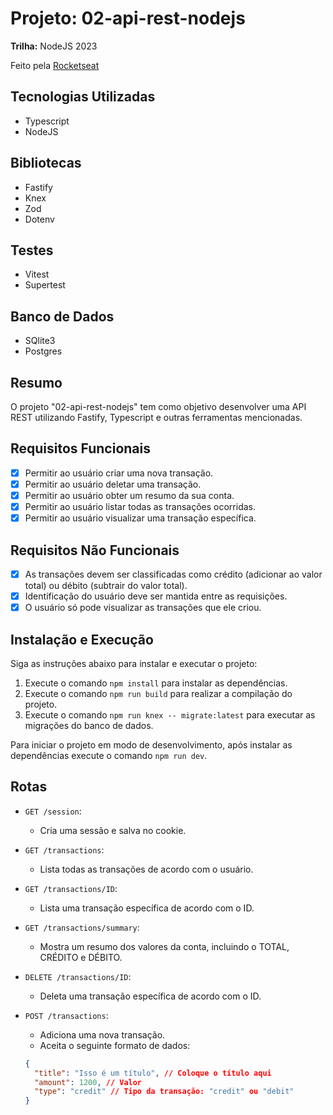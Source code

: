 # Projeto: 02-api-rest-nodejs

**Trilha:** NodeJS 2023

Feito pela [Rocketseat](https://www.rocketseat.com.br)

## Tecnologias Utilizadas

- Typescript
- NodeJS

## Bibliotecas

- Fastify
- Knex
- Zod
- Dotenv

## Testes

- Vitest
- Supertest

## Banco de Dados

- SQlite3
- Postgres

## Resumo

O projeto "02-api-rest-nodejs" tem como objetivo desenvolver uma API REST utilizando Fastify, Typescript e outras ferramentas mencionadas.

## Requisitos Funcionais

- [x] Permitir ao usuário criar uma nova transação.
- [x] Permitir ao usuário deletar uma transação.
- [x] Permitir ao usuário obter um resumo da sua conta.
- [x] Permitir ao usuário listar todas as transações ocorridas.
- [x] Permitir ao usuário visualizar uma transação específica.

## Requisitos Não Funcionais

- [x] As transações devem ser classificadas como crédito (adicionar ao valor total) ou débito (subtrair do valor total).
- [x] Identificação do usuário deve ser mantida entre as requisições.
- [x] O usuário só pode visualizar as transações que ele criou.

## Instalação e Execução

Siga as instruções abaixo para instalar e executar o projeto:

1. Execute o comando `npm install` para instalar as dependências.
2. Execute o comando `npm run build` para realizar a compilação do projeto.
3. Execute o comando `npm run knex -- migrate:latest` para executar as migrações do banco de dados.

Para iniciar o projeto em modo de desenvolvimento, após instalar as dependências execute o comando `npm run dev`.

## Rotas

- `GET /session`:

  - Cria uma sessão e salva no cookie.

- `GET /transactions`:

  - Lista todas as transações de acordo com o usuário.

- `GET /transactions/ID`:

  - Lista uma transação específica de acordo com o ID.

- `GET /transactions/summary`:

  - Mostra um resumo dos valores da conta, incluindo o TOTAL, CRÉDITO e DÉBITO.

- `DELETE /transactions/ID`:

  - Deleta uma transação específica de acordo com o ID.

- `POST /transactions`:
  - Adiciona uma nova transação.
  - Aceita o seguinte formato de dados:
  ```json
  {
    "title": "Isso é um título", // Coloque o título aqui
    "amount": 1200, // Valor
    "type": "credit" // Tipo da transação: "credit" ou "debit"
  }
  ```
